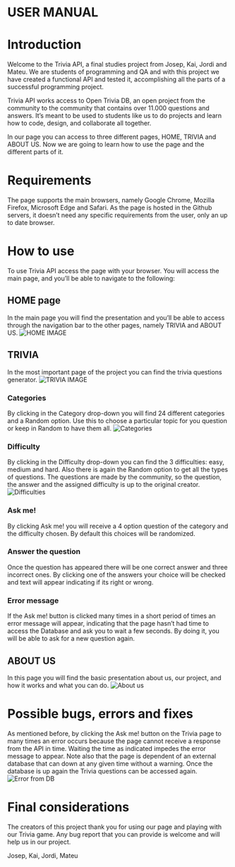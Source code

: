 # USER MANUAL


# Introduction
Welcome to the Trivia API, a final studies project from Josep, Kai, Jordi and Mateu. We are students of programming and QA and with this project we have created a functional API and tested it, accomplishing all the parts of a successful programming project.  

Trivia API works access to Open Trivia DB, an open project from the community to the community that contains over 11.000 questions and answers. It’s meant to be used to students like us to do projects and learn how to code, design, and collaborate all together. 

In our page you can access to three different pages, HOME, TRIVIA and ABOUT US. Now we are going to learn how to use the page and the different parts of it. 

# Requirements
The page supports the main browsers, namely Google Chrome, Mozilla Firefox, Microsoft Edge and Safari. As the page is hosted in the Github servers, it doesn’t need any specific requirements from the user, only an up to date browser. 

# How to use
To use Trivia API access the page with your browser. You will access the main page, and you’ll be able to navigate to the following:

## HOME page
In the main page you will find the presentation and you’ll be able to access through the navigation bar to the other pages, namely TRIVIA and ABOUT US.
![HOME IMAGE](img/HOME.PNG)

## TRIVIA
In the most important page of the project you can find the trivia questions generator. 
![TRIVIA IMAGE](img/TRIVIA.PNG)
### Categories 
By clicking in the Category drop-down you will find 24 different categories and a Random option. Use this to choose a particular topic for you question or keep in Random to have them all.
![Categories](img/Categories.PNG)

### Difficulty
By clicking in the Difficulty drop-down you can find the 3 difficulties: easy, medium and hard. Also there is again the Random option to get all the types of questions. The questions are made by the community, so the question, the answer and the assigned difficulty is up to the original creator. 
![Difficulties](img/Difficulties.PNG)

### Ask me!
By clicking Ask me! you will receive a 4 option question of the category and the difficulty chosen. By default this choices will be randomized.

### Answer the question
Once the question has appeared there will be one correct answer and three incorrect ones. By clicking one of the answers your choice will be checked and text will appear indicating if its right or wrong. 

### Error message
If the Ask me! button is clicked many times in a short period of times an error message will appear, indicating that the page hasn’t had time to access the Database and ask you to wait a few seconds. By doing it, you will be able to ask for a new question again. 

## ABOUT US
In this page you will find the basic presentation about us, our project, and how it works and what you can do.
![About us](img/AboutUS.PNG)

# Possible bugs, errors and fixes
As mentioned before, by clicking the Ask me! button on the Trivia page to many times an error occurs because the page cannot receive a response from the API in time. Waiting the time as indicated impedes the error message to appear. 
Note also that the page is dependent of an external database that can down at any given time without a warning. Once the database is up again the Trivia questions can be accessed again. 
![Error from DB](img/APIdown.PNG)

# Final considerations
The creators of this project thank you for using our page and playing with our Trivia game. Any bug report that you can provide is welcome and will help us in our project. 

Josep, Kai, Jordi, Mateu 
